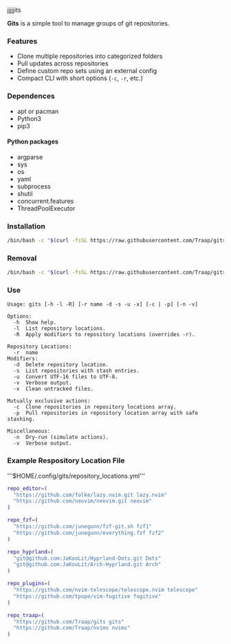 jjjjjits

**Gits** is a simple tool to manage groups of git repositories.

### Features
- Clone multiple repositories into categorized folders
- Pull updates across repositories
- Define custom repo sets using an external config
- Compact CLI with short options (`-c`, `-r`, etc.)

### Dependences
- apt or pacman
- Python3
- pip3

#### Python packages
- argparse
- sys
- os
- yaml
- subprocess
- shutil
- concurrent.features
- ThreadPoolExecutor

### Installation
```bash
/bin/bash -c "$(curl -fsSL https://raw.githubusercontent.com/Traap/gits/master/install.sh)"
```

### Removal
```bash
/bin/bash -c "$(curl -fsSL https://raw.githubusercontent.com/Traap/gits/master/uninstall.sh)"
```

### Use
```console
Usage: gits [-h -l -R] [-r name -d -s -u -x] [-c | -p] [-n -v]

Options:
  -h  Show help.
  -l  List repository locations.
  -R  Apply modifiers to repository locations (overrides -r).

Repository Locations:
  -r  name
Modifiers:
  -d  Delete repository location.
  -s  List repositories with stash entries.
  -u  Convert UTF-16 files to UTF-8.
  -v  Verbose output.
  -x  Clean untracked files.

Mutually exclusive actions:
  -c  Clone repositories in repository locations array.
  -p  Pull repositories in repository location array with safe stashing.

Miscellaneous:
  -n  Dry-run (simulate actions).
  -v  Verbose output.
```

### Example Respository Location File
'''$HOME/.config/gits/repository_locations.yml'''

```bash
repo_editor=(
  "https://github.com/folke/lazy.nvim.git lazy.nvim"
  "https://github.com/neovim/neovim.git neovim"
)

repo_fzf=(
  "https://github.com/junegunn/fzf-git.sh fzf1"
  "https://github.com/junegunn/everything.fzf fzf2"
)

repo_hyprland=(
  "git@github.com:JaKooLit/Hyprland-Dots.git Dots"
  "git@github.com:JaKooLit/Arch-Hyprland.git Arch"
)

repo_plugins=(
  "https://github.com/nvim-telescope/telescope.nvim telescope"
  "https://github.com/tpope/vim-fugitive fugitive"
)

repo_traap=(
  "https://github.com/Traap/gits gits"
  "https://github.com/Traap/nvims nvims"
)
```


